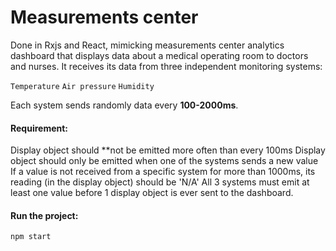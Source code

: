 # Measurements center

Done in Rxjs and React, mimicking measurements center analytics dashboard that displays data about a medical operating room to doctors and nurses. It receives its data from three independent monitoring systems:

`Temperature`
`Air pressure`
`Humidity`

Each system sends randomly data every **100-2000ms**.

#### Requirement:

Display object should \*\*not be emitted more often than every 100ms
Display object should only be emitted when one of the systems sends a new value
If a value is not received from a specific system for more than 1000ms, its reading (in the display object) should be 'N/A'
All 3 systems must emit at least one value before 1 display object is ever sent to the dashboard.

#### Run the project:

`npm start`
